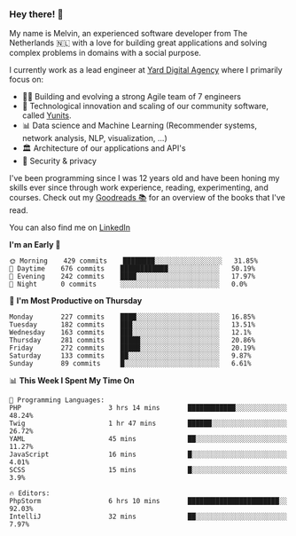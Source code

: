 ### Hey there! 👋

My name is Melvin, an experienced software developer from The Netherlands 🇳🇱 with a love for building great applications and solving complex problems in domains with a social purpose. 

I currently work as a lead engineer at [Yard Digital Agency](https://github.com/yardinternet) where I primarily focus on:

* 👏🏼 Building and evolving a strong Agile team of 7 engineers
* 🚀 Technological innovation and scaling of our community software, called [Yunits](https://www.yunits.com/).
* 📊 Data science and Machine Learning (Recommender systems, network analysis, NLP, visualization, ...)
* 🏛 Architecture of our applications and API's
* 🔐 Security & privacy

I've been programming since I was 12 years old and have been honing my skills ever since through work experience, reading, experimenting, and courses.
Check out my [Goodreads 📚](https://goodreads.com/melvinkoopmans) for an overview of the books that I've read. 

You can also find me on [LinkedIn](https://www.linkedin.com/in/melvinkoopmans)

<!--START_SECTION:waka-->
**I'm an Early 🐤** 

```text
🌞 Morning    429 commits    ████████░░░░░░░░░░░░░░░░░   31.85% 
🌆 Daytime    676 commits    ████████████░░░░░░░░░░░░░   50.19% 
🌃 Evening    242 commits    ████░░░░░░░░░░░░░░░░░░░░░   17.97% 
🌙 Night      0 commits      ░░░░░░░░░░░░░░░░░░░░░░░░░   0.0%

```
📅 **I'm Most Productive on Thursday** 

```text
Monday       227 commits    ████░░░░░░░░░░░░░░░░░░░░░   16.85% 
Tuesday      182 commits    ███░░░░░░░░░░░░░░░░░░░░░░   13.51% 
Wednesday    163 commits    ███░░░░░░░░░░░░░░░░░░░░░░   12.1% 
Thursday     281 commits    █████░░░░░░░░░░░░░░░░░░░░   20.86% 
Friday       272 commits    █████░░░░░░░░░░░░░░░░░░░░   20.19% 
Saturday     133 commits    ██░░░░░░░░░░░░░░░░░░░░░░░   9.87% 
Sunday       89 commits     █░░░░░░░░░░░░░░░░░░░░░░░░   6.61%

```


📊 **This Week I Spent My Time On** 

```text
💬 Programming Languages: 
PHP                      3 hrs 14 mins       ████████████░░░░░░░░░░░░░   48.24% 
Twig                     1 hr 47 mins        ██████░░░░░░░░░░░░░░░░░░░   26.72% 
YAML                     45 mins             ██░░░░░░░░░░░░░░░░░░░░░░░   11.27% 
JavaScript               16 mins             █░░░░░░░░░░░░░░░░░░░░░░░░   4.01% 
SCSS                     15 mins             █░░░░░░░░░░░░░░░░░░░░░░░░   3.9%

🔥 Editors: 
PhpStorm                 6 hrs 10 mins       ███████████████████████░░   92.03% 
IntelliJ                 32 mins             ██░░░░░░░░░░░░░░░░░░░░░░░   7.97%

```


<!--END_SECTION:waka-->

